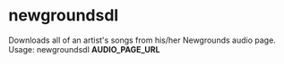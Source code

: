 # newgroundsdl
Downloads all of an artist's songs from his/her Newgrounds audio page.
Usage: newgroundsdl **AUDIO_PAGE_URL**
